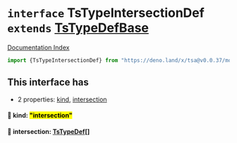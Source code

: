 # `interface` TsTypeIntersectionDef `extends` [TsTypeDefBase](../private.interface.TsTypeDefBase/README.md)

[Documentation Index](../README.md)

```ts
import {TsTypeIntersectionDef} from "https://deno.land/x/tsa@v0.0.37/mod.ts"
```

## This interface has

- 2 properties:
[kind](#-kind-intersection),
[intersection](#-intersection-tstypedef)


#### 📄 kind: <mark>"intersection"</mark>



#### 📄 intersection: [TsTypeDef](../type.TsTypeDef/README.md)\[]



